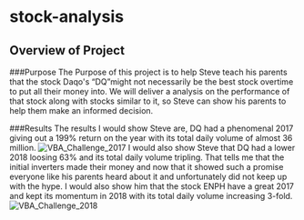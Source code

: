 # stock-analysis

## Overview of Project

###Purpose
The Purpose of this project is to help Steve teach his parents that the stock Daqo's “DQ”might not necessarily be the best stock overtime to put all their money into.
We will deliver a analysis on the performance of that stock along with stocks similar to it, so Steve can show his parents to help them make an informed decision.

###Results
The results I would show Steve are, DQ had a phenomenal 2017 giving out a 199% return on the year with its total daily volume of almost 36 million. 
![VBA_Challenge_2017](https://user-images.githubusercontent.com/100821974/160248652-7ed4e14f-6315-468f-b265-03a74efdfc31.png)
I would also show Steve that DQ had a lower 2018 loosing 63% and its total daily volume tripling. That tells me that the initial inverters made their money and now 
that it showed such a promise everyone like his parents heard about it and unfortunately did not keep up with the hype. I would also show him that the stock ENPH have 
a great 2017 and kept its momentum in 2018 with its total daily volume increasing 3-fold.
![VBA_Challenge_2018](https://user-images.githubusercontent.com/100821974/160248758-51ee19ba-c6d6-48e1-89eb-b424f8a8561d.png)
